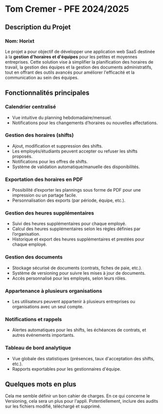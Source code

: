 
# Tom Cremer - PFE 2024/2025

## Description du Projet
### Nom: Horixt

Le projet a pour objectif de développer une application web SaaS destinée à la **gestion d'horaires et d'équipes** pour les petites et moyennes entreprises. Cette solution vise à simplifier la planification des horaires de travail, la gestion des équipes et la gestion des documents administratifs, tout en offrant des outils avancés pour améliorer l'efficacité et la communication au sein des équipes.

## Fonctionnalités principales

### Calendrier centralisé
- Vue intuitive du planning hebdomadaire/mensuel.
- Notifications pour les changements d’horaires ou nouvelles affectations.

### Gestion des horaires (shifts)
- Ajout, modification et suppression des shifts.
- Les employés/étudiants peuvent accepter ou refuser les shifts proposés.
- Notifications pour les offres de shifts.
- Système de validation automatique/manuelle des disponibilités.

### Exportation des horaires en PDF
- Possibilité d’exporter les plannings sous forme de PDF pour une impression ou un partage facile.
- Personnalisation des exports (par période, équipe, etc.).

### Gestion des heures supplémentaires
- Suivi des heures supplémentaires pour chaque employé.
- Calcul des heures supplémentaires selon les règles définies par l’organisation.
- Historique et export des heures supplémentaires et prestées pour chaque employé.

### Gestion des documents
- Stockage sécurisé de documents (contrats, fiches de paie, etc.).
- Système de versioning pour suivre les mises à jour de documents.
- Accès personnalisé pour les employés, selon leurs rôles.

### Appartenance à plusieurs organisations
- Les utilisateurs peuvent appartenir à plusieurs entreprises ou organisations avec un seul compte.

### Notifications et rappels
- Alertes automatiques pour les shifts, les échéances de contrats, et autres événements importants.

### Tableau de bord analytique
- Vue globale des statistiques (présences, taux d'acceptation des shifts, etc.).
- Rapports exportables pour les gestionnaires d'équipe.


## Quelques mots en plus 
Cela me semble définir un bon cahier de charges. En ce qui concerne le Versioning, cela sera un plus pour l'appli.
Potentiellement, inclure des audits sur les fichiers modifié, téléchargé et supprimé.

